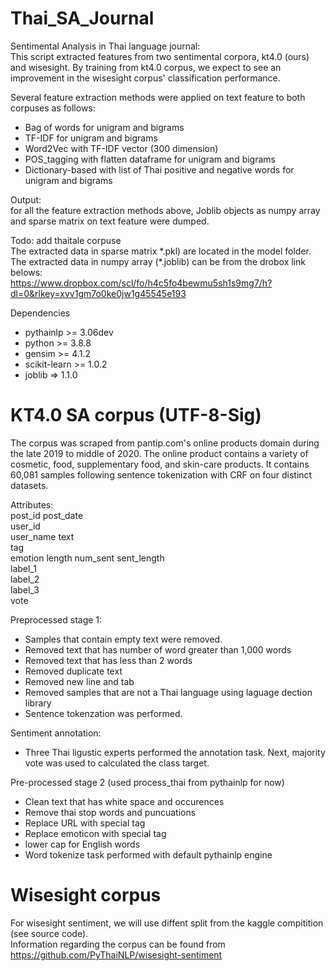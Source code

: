 # Thai_SA_Journal
Sentimental Analysis in Thai language journal:  
This script extracted features from two sentimental corpora, kt4.0 (ours) and wisesight. By training from kt4.0 corpus, we expect to see an improvement in the wisesight corpus' classification performance.

Several feature extraction methods were applied on text feature to both corpuses as follows:  

* Bag of words for unigram and bigrams
* TF-IDF for unigram and bigrams
* Word2Vec with TF-IDF vector (300 dimension)
* POS_tagging with flatten dataframe for unigram and bigrams
* Dictionary-based with list of Thai positive and negative words for unigram and bigrams

Output:  
for all the feature extraction methods above, Joblib objects as numpy array and sparse matrix on text feature were dumped.     

Todo: add thaitale corpuse  
The extracted data in sparse matrix \*.pkl) are located in the model folder.  
The extracted data in numpy array (\*.joblib) can be from the drobox link belows:   
https://www.dropbox.com/scl/fo/h4c5fo4bewmu5sh1s9mg7/h?dl=0&rlkey=xvv1gm7o0ke0jw1g45545e193

Dependencies
* pythainlp >= 3.06dev
* python >= 3.8.8
* gensim >= 4.1.2
* scikit-learn >= 1.0.2
* joblib => 1.1.0


# KT4.0 SA corpus  (UTF-8-Sig)

The corpus was scraped from pantip.com's online products domain during the late 2019 to middle of 2020. The online product contains a variety of cosmetic, food, supplementary food, and skin-care products. It contains 60,081 samples following sentence tokenization with CRF on four distinct datasets.     


Attributes:  
post_id
post_date  
user_id  
user_name 
text  
tag  
emotion
length
num_sent
sent_length  
label_1  
label_2  
label_3  
vote  

Preprocessed stage 1:  
* Samples that contain empty text were removed.
* Removed text that has number of word greater than 1,000 words
* Removed text that has less than 2 words  
* Removed duplicate text  
* Removed new line and tab
* Removed samples that are not a Thai language using laguage dection library  
* Sentence tokenzation was performed.  

Sentiment annotation:  
* Three Thai ligustic experts performed the annotation task. Next, majority vote was used to calculated the class target.  

Pre-processed stage 2 (used process_thai from pythainlp for now)
* Clean text that has white space and occurences
* Remove thai stop words and puncuations 
* Replace URL with special tag
* Replace emoticon with special tag
* lower cap for English words
* Word tokenize task performed with default pythainlp engine  


# Wisesight corpus
For wisesight sentiment, we will use diffent split from the kaggle compitition (see source code).  
Information regarding the corpus can be found from https://github.com/PyThaiNLP/wisesight-sentiment  
